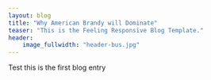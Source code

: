 ```yaml
---
layout: blog
title: "Why American Brandy will Dominate"
teaser: "This is the Feeling Responsive Blog Template."
header:
    image_fullwidth: "header-bus.jpg"
---
```




Test this is the first blog entry